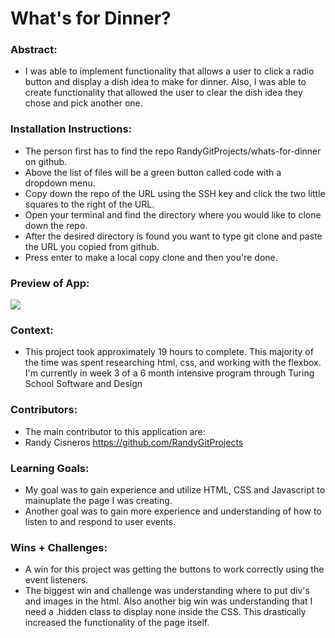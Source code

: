 # What's for Dinner? 

### Abstract:
* I was able to implement functionality that allows a user to click a radio button and display a dish idea to make for dinner. Also, I was able to create functionality that allowed the user to clear the dish idea they chose and pick another one.

### Installation Instructions:
* The person first has to find the repo RandyGitProjects/whats-for-dinner on       github.
* Above the list of files will be a green button called code with a dropdown menu.
* Copy down the repo of the URL using the SSH key and click the two little squares to  the right of the URL.
* Open your terminal and find the directory where you would like to clone down the repo.
* After the desired directory is found you want to type git clone and paste the URL you copied from github.
* Press enter to make a local copy clone and then you're done.

### Preview of App:
![](https://media.giphy.com/media/f193d2i8NOBnlTmcJb/giphy.gif)

### Context:
* This project took approximately 19 hours to complete. This majority of the time was spent researching html, css, and working with the flexbox. I'm currently in week 3 of a 6 month intensive program through Turing School Software and Design

### Contributors:
* The main contributor to this application are:
* Randy Cisneros https://github.com/RandyGitProjects

### Learning Goals:
* My goal was to gain experience and utilize HTML, CSS and Javascript to mainuplate the page I was creating. 
* Another goal was to gain more experience and understanding of how to listen to and respond to user events. 

### Wins + Challenges:
* A win for this project was getting the buttons to work correctly using the event listeners.
* The biggest win and challenge was understanding where to put div's and images in the html. Also another big win was understanding that I need a .hidden class to display none inside the CSS. This drastically increased the functionality of the page itself. 

